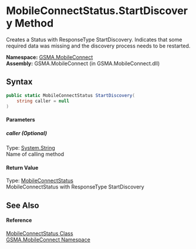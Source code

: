MobileConnectStatus.StartDiscovery Method
=========================================
Creates a Status with ResponseType StartDiscovery. Indicates that some required data was missing and the discovery process needs to be restarted.

**Namespace:** [GSMA.MobileConnect][1]  
**Assembly:** GSMA.MobileConnect (in GSMA.MobileConnect.dll)

Syntax
------

```csharp
public static MobileConnectStatus StartDiscovery(
	string caller = null
)
```

#### Parameters

##### *caller* (Optional)
Type: [System.String][2]  
Name of calling method

#### Return Value
Type: [MobileConnectStatus][3]  
MobileConnectStatus with ResponseType StartDiscovery

See Also
--------

#### Reference
[MobileConnectStatus Class][3]  
[GSMA.MobileConnect Namespace][1]  

[1]: ../README.md
[2]: http://msdn.microsoft.com/en-us/library/s1wwdcbf
[3]: README.md
[4]: ../../_icons/Help.png